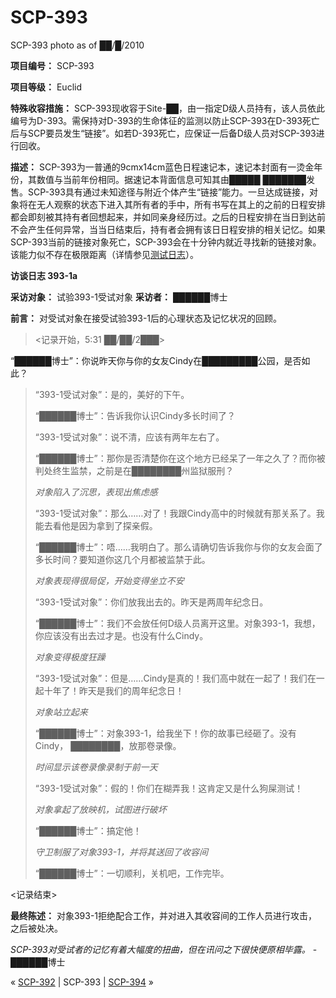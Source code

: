 # SCP-393
                        




SCP-393 photo as of ██/█/2010



**项目编号：** SCP-393

**项目等级：** Euclid

**特殊收容措施：** SCP-393现收容于Site-██，由一指定D级人员持有，该人员依此编号为D-393。需保持对D-393的生命体征的监测以防止SCP-393在D-393死亡后与SCP要员发生“链接”。如若D-393死亡，应保证一后备D级人员对SCP-393进行回收。

**描述：** SCP-393为一普通的9cmx14cm蓝色日程速记本，速记本封面有一烫金年份，其数值与当前年份相同。据速记本背面信息可知其由█████ ███████发售。SCP-393具有通过未知途径与附近个体产生“链接”能力。一旦达成链接，对象将在无人观察的状态下进入其所有者的手中，所有书写在其上的之前的日程安排都会即刻被其持有者回想起来，并如同亲身经历过。之后的日程安排在当日到达前不会产生任何异常，当当日结束后，持有者会拥有该日日程安排的相关记忆。如果SCP-393当前的链接对象死亡，SCP-393会在十分钟内就近寻找新的链接对象。该能力似不存在极限距离（详情参见<a shape='rect' class='newpage' href='/experiment-log-393'>&#27979;&#35797;&#26085;&#24535;</a>）。

**访谈日志 393-1a** 

**采访对象：** 试验393-1受试对象
**采访者：** ██████博士

**前言：** 对受试对象在接受试验393-1后的心理状态及记忆状况的回顾。


> <记录开始，5:31 ██/██/2███>

“██████博士”：你说昨天你与你的女友Cindy在█████████公园，是否如此？
> 
> “393-1受试对象”：是的，美好的下午。
> 
> “██████博士”：告诉我你认识Cindy多长时间了？
> 
> “393-1受试对象”：说不清，应该有两年左右了。
> 
> “██████博士”：那你是否清楚你在这个地方已经呆了一年之久了？而你被判处终生监禁，之前是在████████州监狱服刑？
> 
> *对象陷入了沉思，表现出焦虑感* 
> 
> “393-1受试对象”：那么……对了！我跟Cindy高中的时候就有那关系了。我能去看他是因为拿到了探亲假。
> 
> “██████博士”：唔……我明白了。那么请确切告诉我你与你的女友会面了多长时间？要知道你这几个月都被监禁于此。
> 
> *对象表现得很局促，开始变得坐立不安* 
> 
> “393-1受试对象”：你们放我出去的。昨天是两周年纪念日。
> 
> “██████博士”：我们不会放任何D级人员离开这里。对象393-1，我想，你应该没有出去过才是。也没有什么Cindy。
> 
> *对象变得极度狂躁* 
> 
> “393-1受试对象”：但是……Cindy是真的！我们高中就在一起了！我们在一起十年了！昨天是我们的周年纪念日！
> 
> *对象站立起来* 
> 
> “██████博士”：对象393-1，给我坐下！你的故事已经砸了。没有Cindy， ████████，放那卷录像。
> 
> *时间显示该卷录像录制于前一天* 
> 
> “393-1受试对象”：假的！你们在糊弄我！这肯定又是什么狗屎测试！
> 
> *对象拿起了放映机，试图进行破坏* 
> 
> “██████博士”：搞定他！
> 
> *守卫制服了对象393-1，并将其送回了收容间* 
> 
> “██████博士”：一切顺利，关机吧，工作完毕。

<记录结束>
> 

**最终陈述：** 对象393-1拒绝配合工作，并对进入其收容间的工作人员进行攻击，之后被处决。

*SCP-393对受试者的记忆有着大幅度的扭曲，但在讯问之下很快便原相毕露。* - ██████博士



« [SCP-392](/scp-392) | SCP-393 | [SCP-394](/scp-394) »





                    